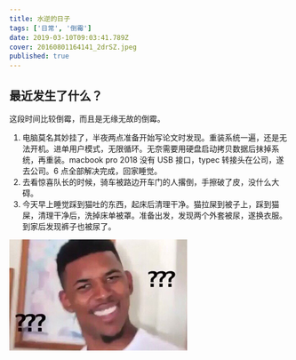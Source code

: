 ```yaml
---
title: 水逆的日子
tags: ['日常', '倒霉']
date: 2019-03-10T09:03:41.789Z
cover: 20160801164141_2drSZ.jpeg
published: true
---
```


## 最近发生了什么？

这段时间比较倒霉，而且是无缘无故的倒霉。

1. 电脑莫名其妙挂了，半夜两点准备开始写论文时发现。重装系统一遍，还是无法开机。进单用户模式，无限循环。无奈需要用硬盘启动拷贝数据后抹掉系统，再重装。macbook pro 2018 没有 USB 接口，typec 转接头在公司，遂去公司。6 点全部解决完成，回家睡觉。
2. 去看惊喜队长的时候，骑车被路边开车门的人撂倒，手擦破了皮，没什么大碍。
3. 今天早上睡觉踩到猫吐的东西，起床后清理干净。猫拉屎到被子上，踩到猫屎，清理干净后，洗掉床单被罩。准备出发，发现两个外套被尿，遂换衣服。到家后发现裤子也被尿了。

![黑人问号](./20160801164141_2drSZ.jpeg)
